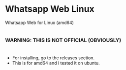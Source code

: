# Whatsapp Web Linux
 Whatsapp Web for Linux (amd64)
#
### **WARNING: THIS IS NOT OFFICIAL (OBVIOUSLY)**
#
* For installing, go to the releases section.
* This is for amd64 and i tested it on ubuntu.